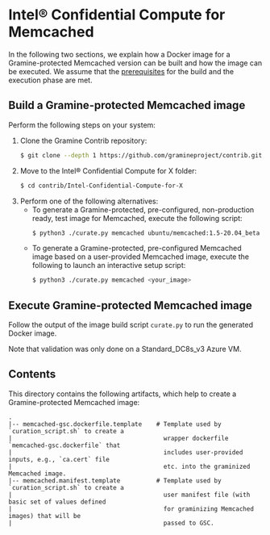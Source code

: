 # Intel® Confidential Compute for Memcached

In the following two sections, we explain how a Docker image for a Gramine-protected Memcached
version can be built and how the image can be executed.
We assume that the [prerequisites](https://github.com/gramineproject/contrib/tree/master/Intel-Confidential-Compute-for-X/README.md)
for the build and the execution phase are met.

## Build a Gramine-protected Memcached image

Perform the following steps on your system:

1. Clone the Gramine Contrib repository:
    ```sh
    $ git clone --depth 1 https://github.com/gramineproject/contrib.git
    ```
2. Move to the Intel® Confidential Compute for X folder:
    ```sh
    $ cd contrib/Intel-Confidential-Compute-for-X
    ```
3. Perform one of the following alternatives:
    - To generate a Gramine-protected, pre-configured, non-production ready, test image for
    Memcached, execute the following script:
        ```sh
        $ python3 ./curate.py memcached ubuntu/memcached:1.5-20.04_beta test
        ```
    - To generate a Gramine-protected, pre-configured Memcached image based on a user-provided
    Memcached image, execute the following to launch an interactive setup script:
       ```sh
       $ python3 ./curate.py memcached <your_image>
       ```

## Execute Gramine-protected Memcached image

Follow the output of the image build script `curate.py` to run the generated Docker image.

Note that validation was only done on a Standard_DC8s_v3 Azure VM.


## Contents

This directory contains the following artifacts, which help to create a Gramine-protected Memcached
image:

    .
    |-- memcached-gsc.dockerfile.template    # Template used by `curation_script.sh` to create a
    |                                          wrapper dockerfile `memcached-gsc.dockerfile` that
    |                                          includes user-provided inputs, e.g., `ca.cert` file
    |                                          etc. into the graminized Memcached image.
    |-- memcached.manifest.template          # Template used by `curation_script.sh` to create a
    |                                          user manifest file (with basic set of values defined
    |                                          for graminizing Memcached images) that will be
    |                                          passed to GSC.
